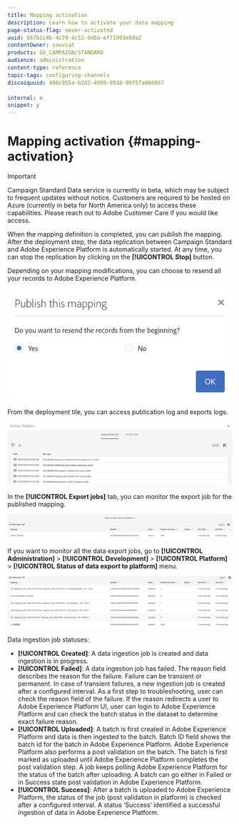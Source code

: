 ```yaml
---
title: Mapping activation
description: Learn how to activate your data mapping
page-status-flag: never-activated
uuid: 867b1c4b-4c79-4c52-9d0a-ef71993e50a2
contentOwner: sauviat
products: SG_CAMPAIGN/STANDARD
audience: administration
content-type: reference
topic-tags: configuring-channels
discoiquuid: 406c955a-b2d2-4099-9918-95f5fa966067

internal: n
snippet: y
---
```


# Mapping activation {#mapping-activation}

>[!IMPORTANT]
>
>Campaign Standard Data service is currently in beta, which may be subject to frequent updates without notice. Customers are required to be hosted on Azure (currently in beta for North America only) to access these capabilities. Please reach out to Adobe Customer Care if you would like access.

When the mapping definition is completed, you can publish the mapping. After the deployment step, the data replication between Campaign Standard and Adobe Experience Platform is automatically started. At any time, you can stop the replication by clicking on the **[!UICONTROL Stop]** button.

Depending on your mapping modifications, you can choose to resend all your records to Adobe Experience Platform.

![](assets/aep_publishmapping.png)

From the deployment tile, you can access publication log and exports logs.

![](assets/aep_publog.png)

In the **[!UICONTROL Export jobs]** tab, you can monitor the export job for the published mapping.

![](assets/aep_jobstatus.png)

If you want to monitor all the data export jobs, go to **[!UICONTROL Administration]** > **[!UICONTROL Development]** > **[!UICONTROL Platform]** > **[!UICONTROL Status of data export to platform]** menu.

![](assets/aep_statusmapping.png)

Data ingestion job statuses:

* **[!UICONTROL Created]**: A data ingestion job is created and data ingestion is in progress.
* **[!UICONTROL Failed]**: A data ingestion job has failed. The reason field describes the reason for the failure. Failure can be transient or permanent. In case of transient failures, a new ingestion job is created after a configured interval. As a first step to troubleshooting, user can check the reason field of the failure. If the reason redirects a user to Adobe Experience Platform UI, user can login to Adobe Experience Platform and can check the batch status in the dataset to determine exact failure reason. 
* **[!UICONTROL Uploaded]**: A batch is first created in Adobe Experience Platform and data is then ingested to the batch. Batch ID field shows the batch id for the batch in Adobe Experience Platform. Adobe Experience Platform also performs a post validation on the batch. The batch is first marked as uploaded until Adobe Experience Platform completes the post validation step. A job keeps polling Adobe Experience Platform for the status of the batch after uploading. A batch can go either in Failed or in Success state post validation in Adobe Experience Platform.
* **[!UICONTROL Success]**: After a batch is uploaded to Adobe Experience Platform, the status of the job (post validation in platform) is checked after a configured interval. A status ‘Success’ identified a successful ingestion of data in Adobe Experience Platform.

